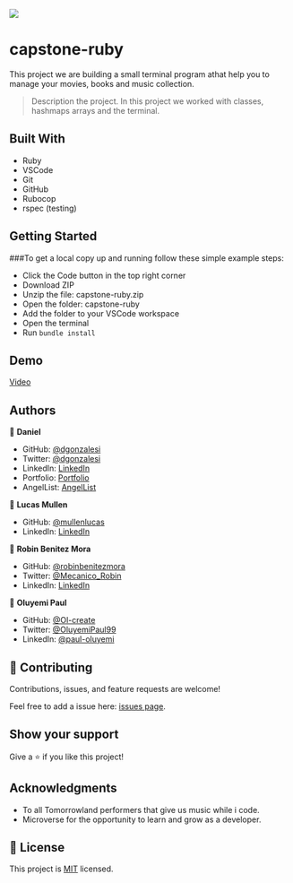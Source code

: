 ![](https://img.shields.io/badge/Microverse-blueviolet)
# capstone-ruby
This project we are building a small terminal program athat help you to manage your movies, books and music collection.

> Description the project.
In this project we worked with classes, hashmaps arrays and the terminal.
## Built With

- Ruby
- VSCode
- Git
- GitHub
- Rubocop
- rspec (testing)

## Getting Started

###To get a local copy up and running follow these simple example steps:

- Click the Code button in the top right corner
- Download ZIP
- Unzip the file: capstone-ruby.zip
- Open the folder: capstone-ruby
- Add the folder to your VSCode workspace
- Open the terminal
- Run `bundle install`

## Demo

[Video](https://drive.google.com/file/d/1RVTPA8cKtzqiPOR3uxHtgFsFMzq1mzgk/view?usp=share_link)

## Authors

👤 **Daniel**

- GitHub: [@dgonzalesi](https://github.com/dgonzalesi/)
- Twitter: [@dgonzalesi](https://twitter.com/dgonzalesi/)
- LinkedIn: [LinkedIn](https://www.linkedin.com/in/daniel-g-sierra-60472719/)
- Portfolio: [Portfolio](https://dgonzalesi.github.io/)
- AngelList: [AngelList](https://angel.co/u/daniel-sierra-13)

👤 **Lucas Mullen**

- GitHub: [@mullenlucas](https://github.com/mullenlucas)
- LinkedIn: [LinkedIn](https://www.linkedin.com/in/lucas-mullen-447312119/)

👤 **Robin Benitez Mora**

- GitHub: [@robinbenitezmora](https://github.com/robinbenitezmora)
- Twitter: [@Mecanico_Robin](https://twitter.com/mecanico_robin)
- LinkedIn: [LinkedIn](https://www.linkedin.com/in/robin-benitez-mora/)

👤 **Oluyemi Paul**

- GitHub: [@Ol-create](https://www.github.com/Ol-create)
- Twitter: [@OluyemiPaul99](https://twitter.com/OluyemiPaul99)
- LinkedIn: [@paul-oluyemi](https://linkedin.com/in/paul-oluyemi)

## 🤝 Contributing

Contributions, issues, and feature requests are welcome!

Feel free to add a issue here: [issues page](https://github.com/dgonzalesi/capstone-ruby).

## Show your support

Give a ⭐️ if you like this project!

## Acknowledgments

- To all Tomorrowland performers that give us music while i code.
- Microverse for the opportunity to learn and grow as a developer.

## 📝 License

This project is [MIT](./MIT.md) licensed.
